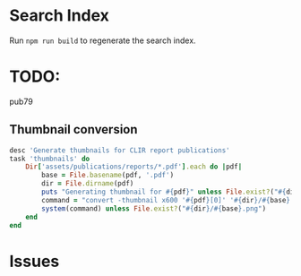 # Search Index

Run `npm run build` to regenerate the search index. 


# TODO:

pub79

## Thumbnail conversion

```ruby
desc 'Generate thumbnails for CLIR report publications'
task 'thumbnails' do
    Dir['assets/publications/reports/*.pdf'].each do |pdf|
        base = File.basename(pdf, '.pdf')
        dir = File.dirname(pdf)
        puts "Generating thumbnail for #{pdf}" unless File.exist?("#{dir}/#{base}.png")
        command = "convert -thumbnail x600 '#{pdf}[0]' '#{dir}/#{base}.png'"
        system(command) unless File.exist?("#{dir}/#{base}.png")
    end
end
```

# Issues


